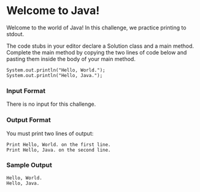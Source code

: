 # Welcome to Java!

Welcome to the world of Java! In this challenge, we practice printing to stdout.

The code stubs in your editor declare a Solution class and a main method. Complete the main method by copying the two lines of code below and pasting them inside the body of your main method.
 
    System.out.println("Hello, World."); 
    System.out.println("Hello, Java.");

### Input Format

There is no input for this challenge.

### Output Format

You must print two lines of output:

    Print Hello, World. on the first line.
    Print Hello, Java. on the second line.

### Sample Output

    Hello, World.
    Hello, Java. 

